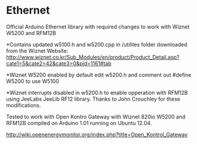 Ethernet
========

Official Arduino Ethernet library with required changes to work with Wiznet W5200 and RFM12B

*Contains updated w5100.h and w5200.cpp in /utilites folder downloaded from the Wiznet Website: http://www.wiznet.co.kr/Sub_Modules/en/product/Product_Detail.asp?cate1=5&cate2=42&cate3=0&pid=1161#tab 

*Wiznet W5200 enabled by default edit w5200.h and comment out #define W5200 to use W5100 

*Wiznet interrupts disabled in w5200.h to enable opperation with RFM12B using JeeLabs JeeLib RF12 library. Thanks to John Crouchley for these modifications. 

Tested to work with Open Kontro Gateway with Wiznet 820io W5200 and RFM12B compiled on Arduino 1.01 running on Ubuntu 12.04. 

http://wiki.openenergymonitor.org/index.php?title=Open_Kontrol_Gateway
